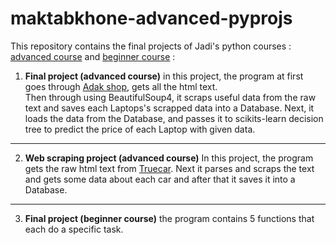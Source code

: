 # maktabkhone-advanced-pyprojs
This repository contains the final projects of Jadi's python courses : [advanced course](https://maktabkhooneh.org/course/%D8%A2%D9%85%D9%88%D8%B2%D8%B4-%D8%A8%D8%B1%D9%86%D8%A7%D9%85%D9%87-%D9%86%D9%88%DB%8C%D8%B3%DB%8C-%D8%A8%D8%A7-%D9%BE%D8%A7%DB%8C%D8%AA%D9%88%D9%86-%D9%BE%DB%8C%D8%B4%D8%B1%D9%81%D8%AA%D9%87-mk387/) and [beginner course](https://maktabkhooneh.org/course/%D8%A2%D9%85%D9%88%D8%B2%D8%B4-%D8%A8%D8%B1%D9%86%D8%A7%D9%85%D9%87-%D9%86%D9%88%DB%8C%D8%B3%DB%8C-%D8%A8%D8%A7-%D9%BE%D8%A7%DB%8C%D8%AA%D9%88%D9%86-%D9%85%D9%82%D8%AF%D9%85%D8%A7%D8%AA%DB%8C-mk346/) : 
1. __Final project (advanced course)__ 
  in this project, the program at first goes through [Adak shop](https://adak.shop), gets all the html text.  
  Then through using BeautifulSoup4, it scraps useful data from the raw text and saves each Laptops's scrapped data into a Database. 
  Next, it loads the data from the Database, and passes it to scikits-learn decision tree to predict the price of each Laptop with given data.
  ---
2. __Web scraping project (advanced course)__
  In this project, the program gets the raw html text from [Truecar](https://www.truecar.com/). 
  Next it parses and scraps the text and gets some data about each car and after that it saves it into a Database.
  ---
3. __Final project (beginner course)__
  the program contains 5 functions that each do a specific task.
  
  
